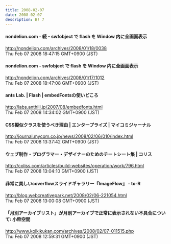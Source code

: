 ```yaml
---
title: 2008-02-07
date: 2008-02-07
description: B! 7
---
```


#### nondelion.com - 続・swfobject で flash を Window 内に全画面表示
http://nondelion.com/archives/2008/01/18/0038<br>
Thu Feb 07 2008 18:47:15 GMT+0900 (JST)<br>


#### nondelion.com - swfobject で flash を Window 内に全画面表示
http://nondelion.com/archives/2008/01/17/1012<br>
Thu Feb 07 2008 18:47:08 GMT+0900 (JST)<br>


#### ants Lab. | Flash | embedFontsの使いどころ
http://labs.anthill.jp/2007/08/embedfonts.html<br>
Thu Feb 07 2008 14:34:02 GMT+0900 (JST)<br>


#### CSS擬似クラスを使うべき理由 | エンタープライズ | マイコミジャーナル
http://journal.mycom.co.jp/news/2008/02/06/010/index.html<br>
Thu Feb 07 2008 13:37:42 GMT+0900 (JST)<br>


####   ウェブ制作・プログラマー・デザイナーのためのチートシート集 | コリス
http://coliss.com/articles/build-websites/operation/work/796.html<br>
Thu Feb 07 2008 13:04:10 GMT+0900 (JST)<br>


#### 非常に美しいcoverflowスライドギャラリー『ImageFlow』 - to-R
http://blog.webcreativepark.net/2008/02/06-221054.html<br>
Thu Feb 07 2008 13:00:08 GMT+0900 (JST)<br>


#### 「月別アーカイブリスト」が月別アーカイブで正常に表示されない不具合について: 小粋空間
http://www.koikikukan.com/archives/2008/02/07-011515.php<br>
Thu Feb 07 2008 12:59:31 GMT+0900 (JST)<br>


